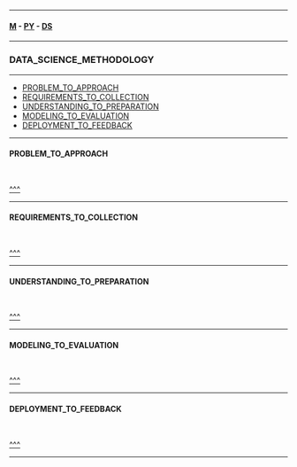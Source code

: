 
---

#### [M](https://github.com/ttltrk/TTT/blob/master/menu.md) - [PY](https://github.com/ttltrk/TTT/blob/master/PY/PY.md) - [DS](https://github.com/ttltrk/TTT/blob/master/PY/PACKAGES/DATA_SCIENCE/DATA_SCIENCE.md)

---

### DATA_SCIENCE_METHODOLOGY

---

* [PROBLEM_TO_APPROACH](#PROBLEM_TO_APPROACH)
* [REQUIREMENTS_TO_COLLECTION](#REQUIREMENTS_TO_COLLECTION)
* [UNDERSTANDING_TO_PREPARATION](#UNDERSTANDING_TO_PREPARATION)
* [MODELING_TO_EVALUATION](#MODELING_TO_EVALUATION)
* [DEPLOYMENT_TO_FEEDBACK](#DEPLOYMENT_TO_FEEDBACK)

---

#### PROBLEM_TO_APPROACH

```

```

```py

```

[^^^](#DATA_SCIENCE_METHODOLOGY)

---

#### REQUIREMENTS_TO_COLLECTION

```

```

```py

```

[^^^](#DATA_SCIENCE_METHODOLOGY)

---

#### UNDERSTANDING_TO_PREPARATION

```

```

```py

```

[^^^](#DATA_SCIENCE_METHODOLOGY)

---

#### MODELING_TO_EVALUATION

```

```

```py

```

[^^^](#DATA_SCIENCE_METHODOLOGY)

---

#### DEPLOYMENT_TO_FEEDBACK

```

```

```py

```

[^^^](#DATA_SCIENCE_METHODOLOGY)

---
